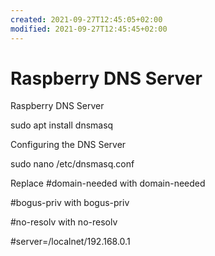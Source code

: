 ```yaml
---
created: 2021-09-27T12:45:05+02:00
modified: 2021-09-27T12:45:45+02:00
---
```


# Raspberry DNS Server

Raspberry DNS Server

sudo apt install dnsmasq


Configuring the DNS Server

sudo nano /etc/dnsmasq.conf

Replace 
#domain-needed with domain-needed

#bogus-priv with bogus-priv

#no-resolv with no-resolv

#server=/localnet/192.168.0.1
